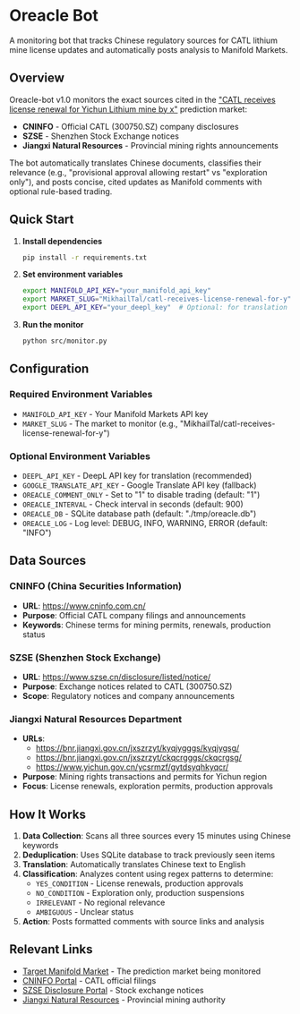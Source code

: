 # Oreacle Bot

A monitoring bot that tracks Chinese regulatory sources for CATL lithium mine license updates and automatically posts analysis to Manifold Markets.

## Overview

Oreacle-bot v1.0 monitors the exact sources cited in the ["CATL receives license renewal for Yichun Lithium mine by x"](https://manifold.markets/MikhailTal/catl-receives-license-renewal-for-y) prediction market:

- **CNINFO** - Official CATL (300750.SZ) company disclosures
- **SZSE** - Shenzhen Stock Exchange notices  
- **Jiangxi Natural Resources** - Provincial mining rights announcements

The bot automatically translates Chinese documents, classifies their relevance (e.g., "provisional approval allowing restart" vs "exploration only"), and posts concise, cited updates as Manifold comments with optional rule-based trading.

## Quick Start

1. **Install dependencies**
   ```bash
   pip install -r requirements.txt
   ```

2. **Set environment variables**
   ```bash
   export MANIFOLD_API_KEY="your_manifold_api_key"
   export MARKET_SLUG="MikhailTal/catl-receives-license-renewal-for-y"
   export DEEPL_API_KEY="your_deepl_key"  # Optional: for translation
   ```

3. **Run the monitor**
   ```bash
   python src/monitor.py
   ```

## Configuration

### Required Environment Variables
- `MANIFOLD_API_KEY` - Your Manifold Markets API key
- `MARKET_SLUG` - The market to monitor (e.g., "MikhailTal/catl-receives-license-renewal-for-y")

### Optional Environment Variables
- `DEEPL_API_KEY` - DeepL API key for translation (recommended)
- `GOOGLE_TRANSLATE_API_KEY` - Google Translate API key (fallback)
- `OREACLE_COMMENT_ONLY` - Set to "1" to disable trading (default: "1")
- `OREACLE_INTERVAL` - Check interval in seconds (default: 900)
- `OREACLE_DB` - SQLite database path (default: "./tmp/oreacle.db")
- `OREACLE_LOG` - Log level: DEBUG, INFO, WARNING, ERROR (default: "INFO")

## Data Sources

### CNINFO (China Securities Information)
- **URL**: https://www.cninfo.com.cn/
- **Purpose**: Official CATL company filings and announcements
- **Keywords**: Chinese terms for mining permits, renewals, production status

### SZSE (Shenzhen Stock Exchange)  
- **URL**: https://www.szse.cn/disclosure/listed/notice/
- **Purpose**: Exchange notices related to CATL (300750.SZ)
- **Scope**: Regulatory notices and company announcements

### Jiangxi Natural Resources Department
- **URLs**: 
  - https://bnr.jiangxi.gov.cn/jxszrzyt/kyqjygggs/kyqjygsg/
  - https://bnr.jiangxi.gov.cn/jxszrzyt/ckqcrgggs/ckqcrgsg/
  - https://www.yichun.gov.cn/ycsrmzf/gytdsyqhkyqcr/
- **Purpose**: Mining rights transactions and permits for Yichun region
- **Focus**: License renewals, exploration permits, production approvals

## How It Works

1. **Data Collection**: Scans all three sources every 15 minutes using Chinese keywords
2. **Deduplication**: Uses SQLite database to track previously seen items
3. **Translation**: Automatically translates Chinese text to English
4. **Classification**: Analyzes content using regex patterns to determine:
   - `YES_CONDITION` - License renewals, production approvals
   - `NO_CONDITION` - Exploration only, production suspensions  
   - `IRRELEVANT` - No regional relevance
   - `AMBIGUOUS` - Unclear status
5. **Action**: Posts formatted comments with source links and analysis

## Relevant Links

- [Target Manifold Market](https://manifold.markets/MikhailTal/catl-receives-license-renewal-for-y) - The prediction market being monitored
- [CNINFO Portal](https://www.cninfo.com.cn/) - CATL official filings
- [SZSE Disclosure Portal](https://www.szse.cn/disclosure/listed/notice/) - Stock exchange notices
- [Jiangxi Natural Resources](https://bnr.jiangxi.gov.cn/) - Provincial mining authority